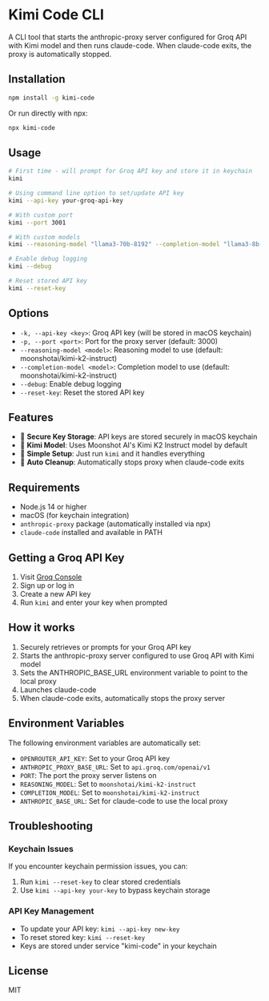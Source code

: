 # Kimi Code CLI

A CLI tool that starts the anthropic-proxy server configured for Groq API with Kimi model and then runs claude-code. When claude-code exits, the proxy is automatically stopped.

## Installation

```bash
npm install -g kimi-code
```

Or run directly with npx:

```bash
npx kimi-code
```

## Usage

```bash
# First time - will prompt for Groq API key and store it in keychain
kimi

# Using command line option to set/update API key
kimi --api-key your-groq-api-key

# With custom port
kimi --port 3001

# With custom models
kimi --reasoning-model "llama3-70b-8192" --completion-model "llama3-8b-8192"

# Enable debug logging
kimi --debug

# Reset stored API key
kimi --reset-key
```

## Options

- `-k, --api-key <key>`: Groq API key (will be stored in macOS keychain)
- `-p, --port <port>`: Port for the proxy server (default: 3000)
- `--reasoning-model <model>`: Reasoning model to use (default: moonshotai/kimi-k2-instruct)
- `--completion-model <model>`: Completion model to use (default: moonshotai/kimi-k2-instruct)
- `--debug`: Enable debug logging
- `--reset-key`: Reset the stored API key

## Features

- 🔐 **Secure Key Storage**: API keys are stored securely in macOS keychain
- 🤖 **Kimi Model**: Uses Moonshot AI's Kimi K2 Instruct model by default
- 🚀 **Simple Setup**: Just run `kimi` and it handles everything
- 🔄 **Auto Cleanup**: Automatically stops proxy when claude-code exits

## Requirements

- Node.js 14 or higher
- macOS (for keychain integration)
- `anthropic-proxy` package (automatically installed via npx)
- `claude-code` installed and available in PATH

## Getting a Groq API Key

1. Visit [Groq Console](https://console.groq.com/keys)
2. Sign up or log in
3. Create a new API key
4. Run `kimi` and enter your key when prompted

## How it works

1. Securely retrieves or prompts for your Groq API key
2. Starts the anthropic-proxy server configured to use Groq API with Kimi model
3. Sets the ANTHROPIC_BASE_URL environment variable to point to the local proxy
4. Launches claude-code
5. When claude-code exits, automatically stops the proxy server

## Environment Variables

The following environment variables are automatically set:

- `OPENROUTER_API_KEY`: Set to your Groq API key
- `ANTHROPIC_PROXY_BASE_URL`: Set to `api.groq.com/openai/v1`
- `PORT`: The port the proxy server listens on
- `REASONING_MODEL`: Set to `moonshotai/kimi-k2-instruct`
- `COMPLETION_MODEL`: Set to `moonshotai/kimi-k2-instruct`
- `ANTHROPIC_BASE_URL`: Set for claude-code to use the local proxy

## Troubleshooting

### Keychain Issues
If you encounter keychain permission issues, you can:
1. Run `kimi --reset-key` to clear stored credentials
2. Use `kimi --api-key your-key` to bypass keychain storage

### API Key Management
- To update your API key: `kimi --api-key new-key`
- To reset stored key: `kimi --reset-key`
- Keys are stored under service "kimi-code" in your keychain

## License

MIT
